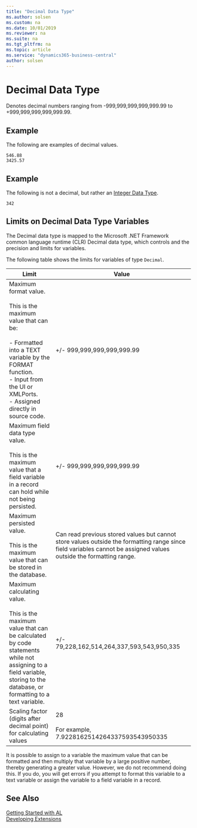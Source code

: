 ```yaml
---
title: "Decimal Data Type"
ms.author: solsen
ms.custom: na
ms.date: 10/01/2019
ms.reviewer: na
ms.suite: na
ms.tgt_pltfrm: na
ms.topic: article
ms.service: "dynamics365-business-central"
author: solsen
---
```

[//]: # (START>DO_NOT_EDIT)
[//]: # (IMPORTANT:Do not edit any of the content between here and the END>DO_NOT_EDIT.)
[//]: # (Any modifications should be made in the .xml files in the ModernDev repo.)
# Decimal Data Type
Denotes decimal numbers ranging from -999,999,999,999,999.99 to +999,999,999,999,999.99.




[//]: # (IMPORTANT: END>DO_NOT_EDIT)

## Example  
 The following are examples of decimal values.  

```  
546.88  
3425.57  
```  

## Example  
 The following is not a decimal, but rather an [Integer Data Type](../../datatypes/devenv-integer-data-type.md).  

```  
342  
```  

## Limits on Decimal Data Type Variables  

The Decimal data type is mapped to the Microsoft .NET Framework common language runtime \(CLR\) Decimal data type, which controls and the precision and limits for variables.  

The following table shows the limits for variables of type `Decimal`.  

|Limit|Value|
|-----------|------------------------------|  
|Maximum format value.<br /><br /> This is the maximum value that can be:<br /><br /> -   Formatted into a TEXT variable by the FORMAT function.<br />-   Input from the UI or XMLPorts.<br />-   Assigned directly in source code.|+/- 999,999,999,999,999.99|
|Maximum field data type value.<br /><br /> This is the maximum value that a field variable in a record can hold while not being persisted.|+/- 999,999,999,999,999.99| 
|Maximum persisted value.<br /><br /> This is the maximum value that can be stored in the database.|Can read previous stored values but cannot store values outside the formatting range since field variables cannot be assigned values outside the formatting range.|
|Maximum calculating value.<br /><br /> This is the maximum value that can be calculated by code statements while not assigning to a field variable, storing to the database, or formatting to a text variable.|+/- 79,228,162,514,264,337,593,543,950,335|
|Scaling factor (digits after decimal point) for calculating values|28<br /><br />For example, 7.9228162514264337593543950335|  

It is possible to assign to a variable the maximum value that can be formatted and then multiply that variable by a large positive number, thereby generating a greater value. However, we do not recommend doing this. If you do, you will get errors if you attempt to format this variable to a text variable or assign the variable to a field variable in a record.
 
## See Also
[Getting Started with AL](../../devenv-get-started.md)  
[Developing Extensions](../../devenv-dev-overview.md)  
